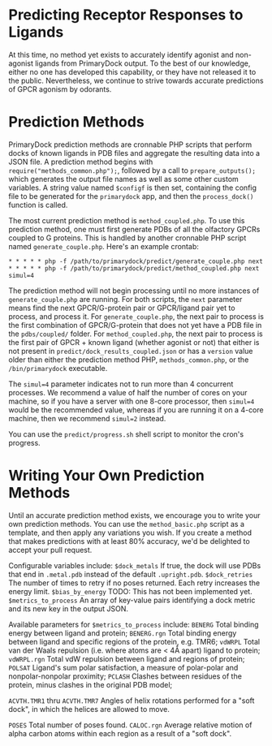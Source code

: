 
# Predicting Receptor Responses to Ligands

At this time, no method yet exists to accurately identify agonist and non-agonist ligands from PrimaryDock output.
To the best of our knowledge, either no one has developed this capability, or they have not released it to the public.
Nevertheless, we continue to strive towards accurate predictions of GPCR agonism by odorants.

# Prediction Methods

PrimaryDock prediction methods are cronnable PHP scripts that perform docks of known ligands in PDB files and aggregate
the resulting data into a JSON file. A prediction method begins with `require("methods_common.php");`, followed by a
call to `prepare_outputs();` which generates the output file names as well as some other custom variables. A string
value named `$configf` is then set, containing the config file to be generated for the `primarydock` app, and then the
`process_dock()` function is called.

The most current prediction method is `method_coupled.php`. To use this prediction method, one must first generate PDBs
of all the olfactory GPCRs coupled to G proteins. This is handled by another cronnable PHP script named
`generate_couple.php`. Here's an example crontab:

```
* * * * * php -f /path/to/primarydock/predict/generate_couple.php next
* * * * * php -f /path/to/primarydock/predict/method_coupled.php next simul=4
```

The prediction method will not begin processing until no more instances of `generate_couple.php` are running. For both
scripts, the `next` parameter means find the next GPCR/G-protein pair or GPCR/ligand pair yet to process, and process
it. For `generate_couple.php`, the next pair to process is the first combination of GPCR/G-protein that does not yet
have a PDB file in the `pdbs/coupled/` folder. For `method_coupled.php`, the next pair to process is the first pair of
GPCR + known ligand (whether agonist or not) that either is not present in `predict/dock_results_coupled.json` or has
a `version` value older than either the prediction method PHP, `methods_common.php`, or the `/bin/primarydock`
executable.

The `simul=4` parameter indicates not to run more than 4 concurrent processes. We recommend a value of half the number
of cores on your machine, so if you have a server with one 8-core processor, then `simul=4` would be the recommended
value, whereas if you are running it on a 4-core machine, then we recommend `simul=2` instead.

You can use the `predict/progress.sh` shell script to monitor the cron's progress.

# Writing Your Own Prediction Methods

Until an accurate prediction method exists, we encourage you to write your own prediction methods. You can use the
`method_basic.php` script as a template, and then apply any variations you wish. If you create a method that makes
predictions with at least 80% accuracy, we'd be delighted to accept your pull request.

Configurable variables include:
`$dock_metals`          If true, the dock will use PDBs that end in `.metal.pdb` instead of the default `.upright.pdb`.
`$dock_retries`         The number of times to retry if no poses returned. Each retry increases the energy limit.
`$bias_by_energy`       TODO: This has not been implemented yet.
`$metrics_to_process`   An array of key-value pairs identifying a dock metric and its new key in the output JSON.

Available parameters for `$metrics_to_process` include:
`BENERG`                Total binding energy between ligand and protein;
`BENERG.rgn`            Total binding energy between ligand and specific regions of the protein, e.g. TMR6;
`vdWRPL`                Total van der Waals repulsion (i.e. where atoms are < 4Å apart) ligand to protein;
`vdWRPL.rgn`            Total vdW repulsion between ligand and regions of protein;
`POLSAT`                Ligand's sum polar satisfaction, a measure of polar-polar and nonpolar-nonpolar proximity;
`PCLASH`                Clashes between residues of the protein, minus clashes in the original PDB model;

`ACVTH.TMR1` thru `ACVTH.TMR7`
                        Angles of helix rotations performed for a "soft dock", in which the helices are allowed to move.

`POSES`                 Total number of poses found.
`CALOC.rgn`             Average relative motion of alpha carbon atoms within each region as a result of a "soft dock".
